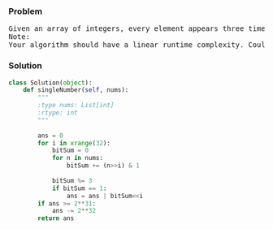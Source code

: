### Problem

<pre>
Given an array of integers, every element appears three times except for one, which appears exactly once. Find that single one.
Note:
Your algorithm should have a linear runtime complexity. Could you implement it without using extra memory?
</pre>
### Solution
```python
class Solution(object):
    def singleNumber(self, nums):
        """
        :type nums: List[int]
        :rtype: int
        """
        
        ans = 0
        for i in xrange(32):
            bitSum = 0
            for n in nums:
                bitSum += (n>>i) & 1
            
            bitSum %= 3
            if bitSum == 1:
                ans = ans | bitSum<<i
        if ans >= 2**31:
            ans -= 2**32
        return ans
    
```
